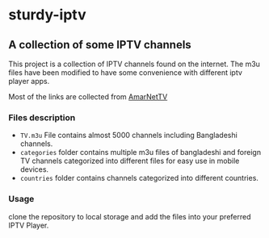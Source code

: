 # sturdy-iptv

## **A collection of some IPTV channels**

This project is a collection of IPTV channels found on the internet. The m3u files have been modified to have some convenience with different iptv player apps.

Most of the links are collected from [AmarNetTV](https://amarnettv.github.io/)


### **Files description**

- `TV.m3u` File contains almost 5000 channels including Bangladeshi channels. 
- `categories` folder contains multiple m3u files of bangladeshi and foreign TV channels categorized into different files for easy use in mobile devices. 
- `countries` folder contains channels categorized into different countries.

### **Usage**
clone the repository to local storage and add the files into your preferred IPTV Player. 
